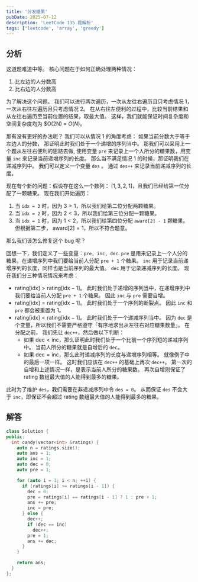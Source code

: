```yaml
---
title: '分发糖果'
pubDate: 2025-07-12
description: 'LeetCode 135 题解析'
tags: ['leetcode', 'array', 'greedy']
---
```


## 分析

这道题难道中等。
核心问题在于如何正确处理两种情况：

1. 比左边的人分数高
2. 比右边的人分数高

为了解决这个问题。
我们可以进行两次遍历，一次从左往右遍历且只考虑情况 1，一次从右往左遍历且只考虑情况 2。
在从右往左便利的过程中，比较当前结果和从左往右遍历至当前位置的结果，取最大值。
这样，我们就能保证时间复杂度和空间复杂度均为 $O(2N) = $O(N)$。

那有没有更好的办法呢？
我们可以从情况 1 的角度考虑：
如果当前分数大于等于左边人的分数，
那证明此时我们处于一个递增的序列当中。
那我们可以采用上一个题从左往右便利的思路去做,
使用变量 `pre` 来记录上一个人所分的糖果数，用变量 `inc` 来记录当前递增序列的长度。
那么当不满足情况 1 的时候，那证明我们在递减序列中。
我们可以定义一个变量 `des` 。
通过 `des++` 来记录当前递减序列的长度。

现在有个新的问题：假设存在这么一个数列： $[1, 3, 2, 1]$，且我们已经给第一位分配了一颗糖果。
现在我们开始遍历：

1. 当 `idx = 3` 时，因为 $3 > 1$，所以我们给第二位分配两颗糖果。
2. 当 `idx = 2` 时，因为 $2 < 3$，所以我们给第三位分配一颗糖果。
3. 当 `idx = 1` 时，因为 $1 < 2$，所以我们给第四位分配 `award[2] - 1` 颗糖果。
   但根据第二步， $\mathrm{award}[2] = 1$，所以不符合题意。

那么我们该怎么修复这个 bug 呢？

回想一下，我们定义了一些变量：`pre, inc, dec`.
`pre` 是用来记录上一个人分的糖果，在递增序列中我们要给当前人分配 `pre + 1` 个糖果。
`inc` 用于记录当前递增序列的长度，同样也是当前序列的最大值。
`dec` 用于记录递减序列的长度。
现在我们分三种情况情况来考虑：

- $\mathrm{rating}[\mathrm{idx}] > \mathrm{rating}[\mathrm{idx} - 1]$。
  此时我们处于递增的序列当中，在递增序列中我们要给当前人分配 `pre + 1` 个糖果。
  因此 `inc` 与 `pre` 需要自增。
- $\mathrm{rating}[\mathrm{idx}] = \mathrm{rating}[\mathrm{idx} - 1]$。
  此时我们处于一个序列的断裂点。
  因此 `inc` 和 `pre` 都会被重置为 1。
- $\mathrm{rating}[\mathrm{idx}] < \mathrm{rating}[\mathrm{idx} - 1]$。
  此时我们处于一个递减序列当中。
  因为 `dec` 是个变量，所以我们不需要严格遵守「有序地求出从左往右对应糖果数量」。
  在分配之前， 我们先让 `dec++`，然后做以下判断：
  - 如果 $\mathrm{dec} < \mathrm{inc}$，那么证明此时我们处于一个比前一个序列短的递减序列中。
    当前人所分的糖果就是自增后的 `dec`。
  - 如果 $\mathrm{dec} = \mathrm{inc}$，那么此时递减序列的长度与递增序列相等。
    就像例子中的最后一项一样。
    这时我们应该在 `dec++` 的基础上再次 `dec++`。
    第一次的自增和上述情况一样，是表示当前人所分的糖果数。
    再次自增则保证了 rating 数组最大值的人能得到最多的糖果。

此时为了维护 `des`，我们需要在非递减序列中令 `des = 0`。
从而保证 `des` 不会大于 `inc`，即保证不会超过 rating 数组最大值的人能得到最多的糖果。

## 解答

```cpp
class Solution {
public:
  int candy(vector<int> &ratings) {
    auto n = ratings.size();
    auto ans = 1;
    auto inc = 1;
    auto dec = 0;
    auto pre = 1;

    for (auto i = 1; i < n; ++i) {
      if (ratings[i] >= ratings[i - 1]) {
        dec = 0;
        pre = ratings[i] == ratings[i - 1] ? 1 : pre + 1;
        ans += pre;
        inc = pre;
      } else {
        dec++;
        if (dec == inc)
          dec++;
        pre = 1;
        ans += dec;
      }
    }

    return ans;
  }
};
```
